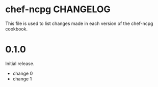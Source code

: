 # chef-ncpg CHANGELOG

This file is used to list changes made in each version of the chef-ncpg cookbook.

# 0.1.0

Initial release.

- change 0
- change 1

